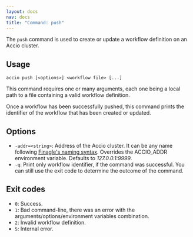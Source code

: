 ```yaml
---
layout: docs
nav: docs
title: "Command: push"
---
```


The `push` command is used to create or update a workflow definition on an Accio cluster.

## Usage
```
accio push [<options>] <workflow file> [...]
```

This command requires one or many arguments, each one being a local path to a file containing a valid workflow definition.

Once a workflow has been successfully pushed, this command prints the identifier of the workflow that has been created or updated.

## Options
* `-addr=<string>`: Address of the Accio cluster. It can be any name following [Finagle's naming syntax](https://twitter.github.io/finagle/guide/Names.html).
Overrides the ACCIO_ADDR environment variable. Defaults to *127.0.0.1:9999*.
* `-q`: Print only workflow identifier, if the command was successful.
You can still use the exit code to determine the outcome of the command.

## Exit codes
* `0`: Success.
* `1`: Bad command-line, there was an error with the arguments/options/environment variables combination.
* `2`: Invalid workflow definition.
* `5`: Internal error.
